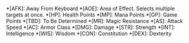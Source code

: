 *[AFK]: Away From Keyboard
*[AOE]: Area of Effect. Selects multiple targets at once.
*[HP]: Health Points
*[MP]: Mana Points
*[GP]: Game Points
*[TBD]: To Be Determined
*[MR]: Magic Resistance
*[AS]: Attack Speed
*[AC]: Armor Class
*[DMG]: Damage
*[STR]: Strength
*[INT]: Intelligence
*[WIS]: Wisdom
*[CON]: Constitution
*[DEX]: Dexterity

